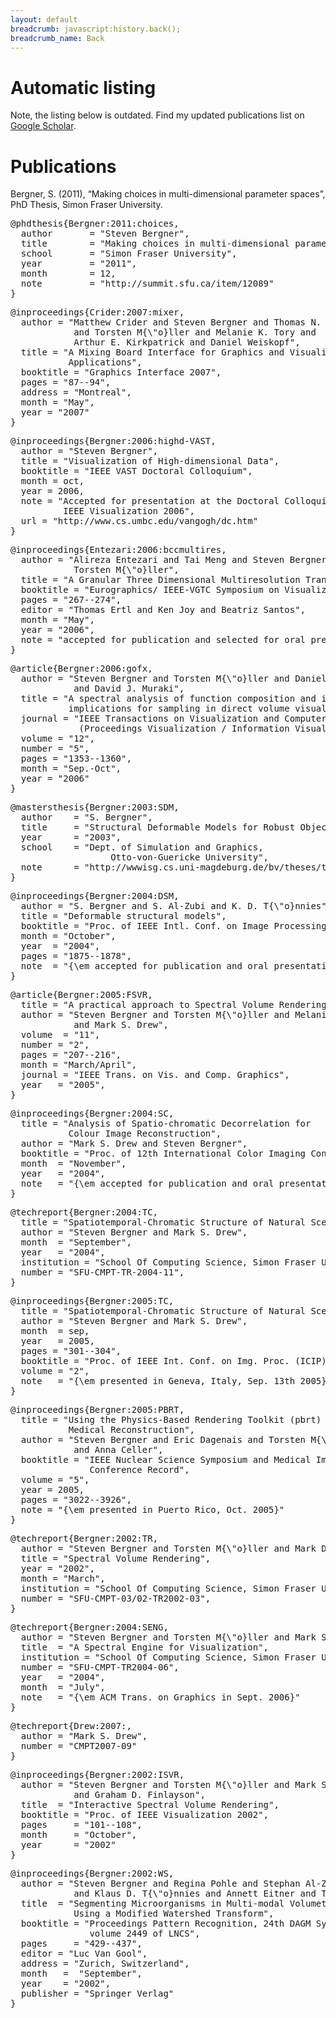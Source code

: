 ```yaml
---
layout: default
breadcrumb: javascript:history.back();
breadcrumb_name: Back
---
```


# Automatic listing

Note, the listing below is outdated. Find my updated publications list on [Google Scholar]({{site.google_scholar_link}}).

# Publications

Bergner, S. (2011), “Making choices in multi-dimensional parameter spaces”, PhD Thesis, Simon Fraser University.
<pre>
@phdthesis{Bergner:2011:choices,
  author       = "Steven Bergner",
  title        = "Making choices in multi-dimensional parameter spaces",
  school       = "Simon Fraser University",
  year         = "2011",
  month        = 12,
  note         = "http://summit.sfu.ca/item/12089"
}
</pre>

<a name="mixergi" />
<pre>
@inproceedings{Crider:2007:mixer,
  author = "Matthew Crider and Steven Bergner and Thomas N. Smyth
            and Torsten M{\"o}ller and Melanie K. Tory and
            Arthur E. Kirkpatrick and Daniel Weiskopf",
  title = "A Mixing Board Interface for Graphics and Visualization
           Applications",
  booktitle = "Graphics Interface 2007",
  pages = "87--94",
  address = "Montreal",
  month = "May",
  year = "2007"
}
</pre>
<pre>
@inproceedings{Bergner:2006:highd-VAST,
  author = "Steven Bergner",
  title = "Visualization of High-dimensional Data",
  booktitle = "IEEE VAST Doctoral Colloquium",
  month = oct,
  year = 2006,
  note = "Accepted for presentation at the Doctoral Colloquium at
          IEEE Visualization 2006",
  url = "http://www.cs.umbc.edu/vangogh/dc.htm"
}
</pre>
<pre>
@inproceedings{Entezari:2006:bccmultires,
  author = "Alireza Entezari and Tai Meng and Steven Bergner and
            Torsten M{\"o}ller",
  title = "A Granular Three Dimensional Multiresolution Transform",
  booktitle = "Eurographics/ IEEE-VGTC Symposium on Visualization",
  pages = "267--274",
  editor = "Thomas Ertl and Ken Joy and Beatriz Santos",
  month = "May",
  year = "2006",
  note = "accepted for publication and selected for oral presentation"
}
</pre>
<a name="gofx" />
<pre>
@article{Bergner:2006:gofx,
  author = "Steven Bergner and Torsten M{\"o}ller and Daniel Weiskopf
            and David J. Muraki",
  title = "A spectral analysis of function composition and its
           implications for sampling in direct volume visualization",
  journal = "IEEE Transactions on Visualization and Computer Graphics
             (Proceedings Visualization / Information Visualization 2006)",
  volume = "12",
  number = "5",
  pages = "1353--1360",
  month = "Sep.-Oct",
  year = "2006"
}
</pre>
<a name="dsmthesis" />
<pre>
@mastersthesis{Bergner:2003:SDM,
  author    = "S. Bergner",
  title     = "Structural Deformable Models for Robust Object Recognition",
  year      = "2003",
  school	= "Dept. of Simulation and Graphics,
                   Otto-von-Guericke University",
  note      = "http://wwwisg.cs.uni-magdeburg.de/bv/theses/thesis{\_}bergner.pdf"
}
</pre>
<a name="dsmicip" />
<pre>
@inproceedings{Bergner:2004:DSM,
  author = "S. Bergner and S. Al-Zubi and K. D. T{\"o}nnies",
  title = "Deformable structural models",
  booktitle = "Proc. of IEEE Intl. Conf. on Image Processing (ICIP)",
  month = "October",
  year  = "2004",
  pages = "1875--1878",
  note  = "{\em accepted for publication and oral presentation}"
}
</pre>

<a name="pracsvr" />
<pre>
@article{Bergner:2005:FSVR,
  title = "A practical approach to Spectral Volume Rendering",
  author = "Steven Bergner and Torsten M{\"o}ller and Melanie Tory
            and Mark S. Drew",
  volume  = "11",
  number = "2",
  pages = "207--216",
  month = "March/April",
  journal = "IEEE Trans. on Vis. and Comp. Graphics",
  year   = "2005",
}
</pre>
<pre>
@inproceedings{Bergner:2004:SC,
  title = "Analysis of Spatio-chromatic Decorrelation for
           Colour Image Reconstruction",
  author = "Mark S. Drew and Steven Bergner",
  booktitle = "Proc. of 12th International Color Imaging Conf.",
  month  = "November",
  year   = "2004",
  note   = "{\em accepted for publication and oral presentation}"
}
</pre>
<pre>
@techreport{Bergner:2004:TC,
  title = "Spatiotemporal-Chromatic Structure of Natural Scenes",
  author = "Steven Bergner and Mark S. Drew",
  month  = "September",
  year   = "2004",
  institution = "School Of Computing Science, Simon Fraser University",
  number = "SFU-CMPT-TR-2004-11",
}
</pre>
<a name="stcbase" />
<pre>
@inproceedings{Bergner:2005:TC,
  title = "Spatiotemporal-Chromatic Structure of Natural Scenes",
  author = "Steven Bergner and Mark S. Drew",
  month  = sep,
  year   = 2005,
  pages = "301--304",
  booktitle = "Proc. of IEEE Int. Conf. on Img. Proc. (ICIP)",
  volume = "2",
  note   = "{\em presented in Geneva, Italy, Sep. 13th 2005}"
}
</pre>

<a name="pbrtmic" />
<pre>
@inproceedings{Bergner:2005:PBRT,
  title = "Using the Physics-Based Rendering Toolkit (pbrt) for
           Medical Reconstruction",
  author = "Steven Bergner and Eric Dagenais and Torsten M{\"o}ller
            and Anna Celler",
  booktitle = "IEEE Nuclear Science Symposium and Medical Imaging
               Conference Record",
  volume = "5",
  year = 2005,
  pages = "3022--3926",
  note = "{\em presented in Puerto Rico, Oct. 2005}"
}
</pre>
<pre>
@techreport{Bergner:2002:TR,
  author = "Steven Bergner and Torsten M{\"o}ller and Mark Drew",
  title = "Spectral Volume Rendering",
  year = "2002",
  month = "March",
  institution = "School Of Computing Science, Simon Fraser University",
  number = "SFU-CMPT-03/02-TR2002-03",
}
</pre>
<pre>
@techreport{Bergner:2004:SENG,
  author = "Steven Bergner and Torsten M{\"o}ller and Mark S. Drew",
  title  = "A Spectral Engine for Visualization",
  institution = "School Of Computing Science, Simon Fraser University",
  number = "SFU-CMPT-TR2004-06",
  year   = "2004",
  month  = "July",
  note   = "{\em ACM Trans. on Graphics in Sept. 2006}"
}
</pre>
<pre>
@techreport{Drew:2007:,
  author = "Mark S. Drew",
  number = "CMPT2007-09"
}
</pre>
<pre>
@inproceedings{Bergner:2002:ISVR,
  author = "Steven Bergner and Torsten M{\"o}ller and Mark S. Drew
            and Graham D. Finlayson",
  title  = "Interactive Spectral Volume Rendering",
  booktitle = "Proc. of IEEE Visualization 2002",
  pages     = "101--108",
  month     = "October",
  year      = "2002"
}
</pre>
<a name="water" />
<pre>
@inproceedings{Bergner:2002:WS,
  author = "Steven Bergner and Regina Pohle and Stephan Al-Zubi
            and Klaus D. T{\"o}nnies and Annett Eitner and Thomas R. Neu",
  title  = "Segmenting Microorganisms in Multi-modal Volumetric Datasets
            Using a Modified Watershed Transform",
  booktitle = "Proceedings Pattern Recognition, 24th DAGM Symposium,
               volume 2449 of LNCS",
  pages     = "429--437",
  editor = "Luc Van Gool",
  address = "Zurich, Switzerland",
  month   =  "September",
  year    = "2002",
  publisher = "Springer Verlag"
}
</pre>